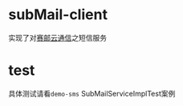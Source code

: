 # subMail-client
实现了对[赛邮云通信](https://www.mysubmail.com/)之短信服务
# test 
具体测试请看`demo-sms` SubMailServiceImplTest案例
